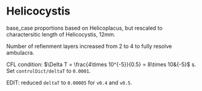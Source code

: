 # Helicocystis
base_case proportions based on Helicoplacus, but rescaled to charactersitic length of Helicocystis, 12mm.

Number of refienment layers increased from 2 to 4 to fully resolve ambulacra.

CFL condition: 
$\Delta T = \frac{4\times 10^{-5}}{0.5} = 8\times 10&{-5}$ s. Set `controlDict/deltaT` to `0.0001`.

EDIT: reduced `deltaT` to `0.00005` for `v0.4` and `v0.5`.